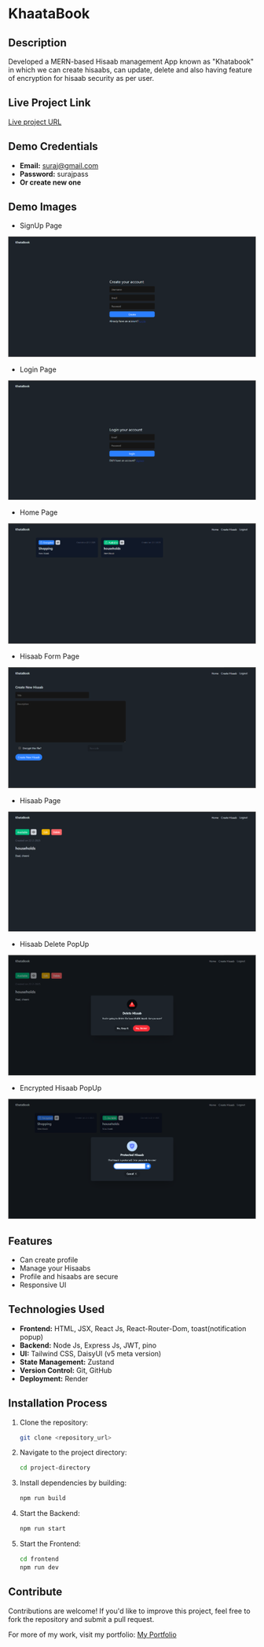 # KhaataBook

## Description

Developed a MERN-based Hisaab management App known as "Khatabook" in which we can create hisaabs, can update, delete and also having feature of encryption for hisaab security as per user.

## Live Project Link

[Live project URL](https://khatabook-9r77.onrender.com)

## Demo Credentials

- **Email:** suraj@gmail.com
- **Password:** surajpass
- **Or create new one**

## Demo Images

- SignUp Page

![SignUp Page](./demo/Screenshot%202025-02-22%20111303.png)

- Login Page

![Login Page](./demo/Screenshot%202025-02-22%20111243.png)

- Home Page

![Home Page](./demo/Screenshot%202025-02-22%20111338.png)

- Hisaab Form Page

![Hisaab Form Page](./demo/Screenshot%202025-02-22%20111355.png)

- Hisaab Page

![Hisaab Page](./demo/Screenshot%202025-02-22%20111416.png)

- Hisaab Delete PopUp

![Hisaab Delete PopUp](./demo/Screenshot%202025-02-22%20111436.png)

- Encrypted Hisaab PopUp

![Encrypted Hisaab PopUp](./demo/Screenshot%202025-02-22%20111456.png)


## Features

- Can create profile
- Manage your Hisaabs
- Profile and hisaabs are secure
- Responsive UI

## Technologies Used

- **Frontend:** HTML, JSX, React Js, React-Router-Dom, toast(notification popup)
- **Backend:** Node Js, Express Js, JWT, pino
- **UI:** Tailwind CSS, DaisyUI (v5 meta version)
- **State Management:** Zustand
- **Version Control:** Git, GitHub
- **Deployment:** Render

## Installation Process

1. Clone the repository:
   ```sh
   git clone <repository_url>
   ```
2. Navigate to the project directory:
   ```sh
   cd project-directory
   ```
3. Install dependencies by building:
   ```sh
   npm run build
   ```
4. Start the Backend:
   ```sh
   npm run start
   ```
5. Start the Frontend:
   ```sh
   cd frontend
   npm run dev
   ```

## Contribute

Contributions are welcome! If you'd like to improve this project, feel free to fork the repository and submit a pull request.

For more of my work, visit my portfolio: [My Portfolio](https://surajverma.netlify.app/)
